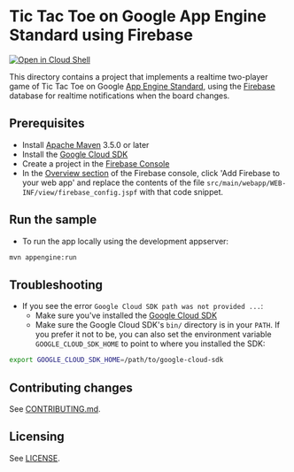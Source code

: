 # Tic Tac Toe on Google App Engine Standard using Firebase

<a href="https://console.cloud.google.com/cloudshell/open?git_repo=https://github.com/GoogleCloudPlatform/java-docs-samples&page=editor&open_in_editor=appengine/java8/firebase-tictactoe/README.md">
<img alt="Open in Cloud Shell" src ="http://gstatic.com/cloudssh/images/open-btn.png"></a>

This directory contains a project that implements a realtime two-player game of
Tic Tac Toe on Google [App Engine Standard][standard], using the [Firebase] database
for realtime notifications when the board changes.

[Firebase]: https://firebase.google.com
[standard]: https://cloud.google.com/appengine/docs/about-the-standard-environment

## Prerequisites

* Install [Apache Maven][maven] 3.5.0 or later
* Install the [Google Cloud SDK][sdk]
* Create a project in the [Firebase Console][fb-console]
* In the [Overview section][fb-overview] of the Firebase console, click 'Add
  Firebase to your web app' and replace the contents of the file
  `src/main/webapp/WEB-INF/view/firebase_config.jspf` with that code snippet.

[fb-console]: https://console.firebase.google.com
[sdk]: https://cloud.google.com/sdk
[creds]: https://console.firebase.google.com/iam-admin/serviceaccounts/project?project=_&consoleReturnUrl=https:%2F%2Fconsole.firebase.google.com%2Fproject%2F_%2Fsettings%2Fgeneral%2F
[fb-overview]: https://console.firebase.google.com/project/_/overview
[maven]: https://maven.apache.org


## Run the sample

* To run the app locally using the development appserver:

```sh
mvn appengine:run
```

## Troubleshooting

* If you see the error `Google Cloud SDK path was not provided ...`:
    * Make sure you've installed the [Google Cloud SDK][sdk]
    * Make sure the Google Cloud SDK's `bin/` directory is in your `PATH`. If
      you prefer it not to be, you can also set the environment variable
      `GOOGLE_CLOUD_SDK_HOME` to point to where you installed the SDK:

```sh
export GOOGLE_CLOUD_SDK_HOME=/path/to/google-cloud-sdk
```

## Contributing changes

See [CONTRIBUTING.md](../../CONTRIBUTING.md).

## Licensing

See [LICENSE](../../LICENSE).

